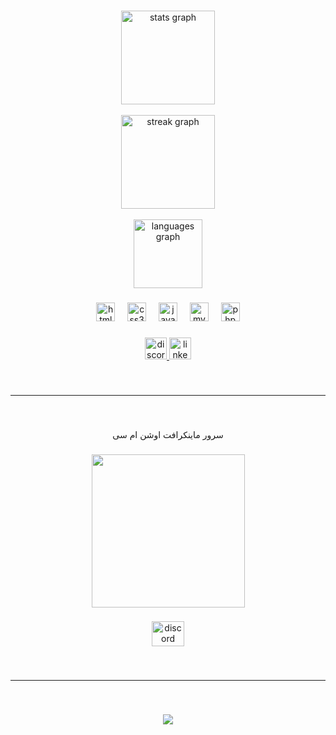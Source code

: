 
###

<div align="center">
  <img src="https://github-readme-stats.vercel.app/api?username=alireza009d&hide_title=false&hide_rank=false&show_icons=true&include_all_commits=true&count_private=true&disable_animations=false&theme=dark&locale=en&hide_border=false" height="150" alt="stats graph" /> <br><br>
  <img src="https://streak-stats.demolab.com?user=alireza009d&locale=en&mode=daily&theme=dark&hide_border=false&border_radius=5" height="150" alt="streak graph" /> 
<br><br>
  <img src="https://github-readme-stats.vercel.app/api/top-langs?username=alireza009d&locale=en&hide_title=false&layout=compact&card_width=320&langs_count=5&theme=dark&hide_border=false" height="110" alt="languages graph"  />
</div>

###

<div align="center">
  <img src="https://cdn.jsdelivr.net/gh/devicons/devicon/icons/html5/html5-original.svg" height="30" alt="html5 logo"  />
  <img width="12" />
  <img src="https://cdn.jsdelivr.net/gh/devicons/devicon/icons/css3/css3-original.svg" height="30" alt="css3 logo"  />
  <img width="12" />
  <img src="https://cdn.jsdelivr.net/gh/devicons/devicon/icons/java/java-original.svg" height="30" alt="java logo"  />
  <img width="12" />
  <img src="https://cdn.jsdelivr.net/gh/devicons/devicon/icons/mysql/mysql-original.svg" height="30" alt="mysql logo"  />
  <img width="12" />
  <img src="https://cdn.jsdelivr.net/gh/devicons/devicon/icons/php/php-original.svg" height="30" alt="php logo"  />
</div>

###

<div align="center">
  <a href="https://discord.gg/dh3Rwar5V2" target="_blank">
    <img src="https://img.shields.io/static/v1?message=Discord&logo=discord&label=&color=7289DA&logoColor=white&labelColor=&style=for-the-badge" height="35" alt="discord logo"  />
  </a>
  <a href="https://www.linkedin.com/in/alireza009d/" target="_blank">
    <img src="https://img.shields.io/static/v1?message=LinkedIn&logo=linkedin&label=&color=0077B5&logoColor=white&labelColor=&style=for-the-badge" height="35" alt="linkedin logo"  />
  </a>
</div>

###

<br> <hr> <br>

###

<p align="center">سرور ماینکرافت اوشن ام سی</p>

###

<div align="center">
  <img height="245" src="https://cdn.discordapp.com/attachments/1227218621604827243/1291154117871276055/OceanMcLogo.png?ex=67122e3a&is=6710dcba&hm=3a470bd849a37367dfe5c5fe7269d16336adbf0ecf0fa9dabe4eb7421e0fcafe&"  />
</div>

###

<div align="center">
  <a href="https://discord.gg/dh3Rwar5V2" target="_blank">
    <img src="https://raw.githubusercontent.com/maurodesouza/profile-readme-generator/master/src/assets/icons/social/discord/default.svg" width="52" height="40" alt="discord logo"  />
  </a>
</div>

###

<br> <hr> <br>

###

<div align="center">
  <img src="https://visitor-badge.laobi.icu/badge?page_id=alireza009d.alireza009d&"  />
</div>

###

